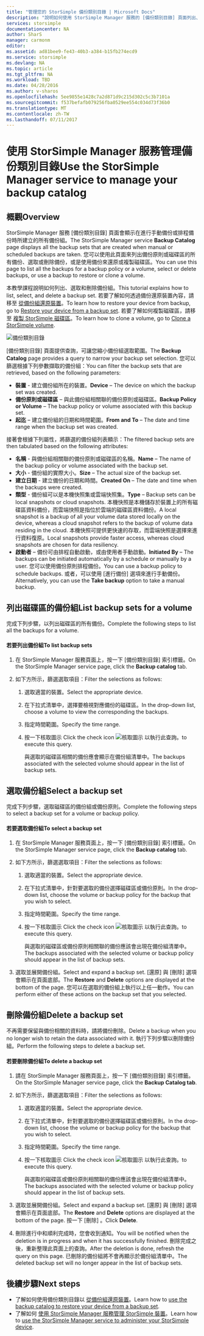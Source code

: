 ```yaml
---
title: "管理您的 StorSimple 備份類別目錄 | Microsoft Docs"
description: "說明如何使用 StorSimple Manager 服務的 [備份類別目錄] 頁面列出、選取和刪除磁碟區的備份組。"
services: storsimple
documentationcenter: NA
author: SharS
manager: carmonm
editor: 
ms.assetid: ad81bee9-fe43-40b3-a384-b15fb274ecd9
ms.service: storsimple
ms.devlang: NA
ms.topic: article
ms.tgt_pltfrm: NA
ms.workload: TBD
ms.date: 04/28/2016
ms.author: v-sharos
ms.openlocfilehash: 5ee9855e1428c7a2d871d9c215d302c5c3b7101a
ms.sourcegitcommit: f537befafb079256fba0529ee554c034d73f36b0
ms.translationtype: MT
ms.contentlocale: zh-TW
ms.lasthandoff: 07/11/2017
---
```

# <a name="use-the-storsimple-manager-service-to-manage-your-backup-catalog"></a><span data-ttu-id="dd24e-103">使用 StorSimple Manager 服務管理備份類別目錄</span><span class="sxs-lookup"><span data-stu-id="dd24e-103">Use the StorSimple Manager service to manage your backup catalog</span></span>
## <a name="overview"></a><span data-ttu-id="dd24e-104">概觀</span><span class="sxs-lookup"><span data-stu-id="dd24e-104">Overview</span></span>
<span data-ttu-id="dd24e-105">StorSimple Manager 服務 [備份類別目錄]  頁面會顯示在進行手動備份或排程備份時所建立的所有備份組。</span><span class="sxs-lookup"><span data-stu-id="dd24e-105">The StorSimple Manager service **Backup Catalog** page displays all the backup sets that are created when manual or scheduled backups are taken.</span></span> <span data-ttu-id="dd24e-106">您可以使用此頁面來列出備份原則或磁碟區的所有備份、選取或刪除備份，或是使用備份來還原或複製磁碟區。</span><span class="sxs-lookup"><span data-stu-id="dd24e-106">You can use this page to list all the backups for a backup policy or a volume, select or delete backups, or use a backup to restore or clone a volume.</span></span>

<span data-ttu-id="dd24e-107">本教學課程說明如何列出、選取和刪除備份組。</span><span class="sxs-lookup"><span data-stu-id="dd24e-107">This tutorial explains how to list, select, and delete a backup set.</span></span> <span data-ttu-id="dd24e-108">若要了解如何透過備份還原裝置內容，請移至 [從備份組還原裝置](storsimple-restore-from-backup-set.md)。</span><span class="sxs-lookup"><span data-stu-id="dd24e-108">To learn how to restore your device from backup, go to [Restore your device from a backup set](storsimple-restore-from-backup-set.md).</span></span> <span data-ttu-id="dd24e-109">若要了解如何複製磁碟區，請移至 [複製 StorSimple 磁碟區](storsimple-clone-volume.md)。</span><span class="sxs-lookup"><span data-stu-id="dd24e-109">To learn how to clone a volume, go to [Clone a StorSimple volume](storsimple-clone-volume.md).</span></span>

![備份類別目錄](./media/storsimple-manage-backup-catalog/backupcatalog.png) 

<span data-ttu-id="dd24e-111">[備份類別目錄]  頁面提供查詢，可讓您縮小備份組選取範圍。</span><span class="sxs-lookup"><span data-stu-id="dd24e-111">The **Backup Catalog** page provides a query to narrow your backup set selection.</span></span> <span data-ttu-id="dd24e-112">您可以篩選根據下列參數擷取的備份組：</span><span class="sxs-lookup"><span data-stu-id="dd24e-112">You can filter the backup sets that are retrieved, based on the following parameters:</span></span>

* <span data-ttu-id="dd24e-113">**裝置** - 建立備份組所在的裝置。</span><span class="sxs-lookup"><span data-stu-id="dd24e-113">**Device** – The device on which the backup set was created.</span></span>
* <span data-ttu-id="dd24e-114">**備份原則或磁碟區** – 與此備份組相關聯的備份原則或磁碟區。</span><span class="sxs-lookup"><span data-stu-id="dd24e-114">**Backup Policy or Volume** – The backup policy or volume associated with this backup set.</span></span>
* <span data-ttu-id="dd24e-115">**起迄** – 建立備份組的日期和時間範圍。</span><span class="sxs-lookup"><span data-stu-id="dd24e-115">**From and To** – The date and time range when the backup set was created.</span></span>

<span data-ttu-id="dd24e-116">接著會根據下列屬性，將篩選的備份組列表顯示：</span><span class="sxs-lookup"><span data-stu-id="dd24e-116">The filtered backup sets are then tabulated based on the following attributes:</span></span>

* <span data-ttu-id="dd24e-117">**名稱** - 與備份組相關聯的備份原則或磁碟區的名稱。</span><span class="sxs-lookup"><span data-stu-id="dd24e-117">**Name** – The name of the backup policy or volume associated with the backup set.</span></span>
* <span data-ttu-id="dd24e-118">**大小** - 備份組的實際大小。</span><span class="sxs-lookup"><span data-stu-id="dd24e-118">**Size** – The actual size of the backup set.</span></span>
* <span data-ttu-id="dd24e-119">**建立日期** - 建立備份的日期和時間。</span><span class="sxs-lookup"><span data-stu-id="dd24e-119">**Created On** – The date and time when the backups were created.</span></span> 
* <span data-ttu-id="dd24e-120">**類型** - 備份組可以是本機快照集或雲端快照集。</span><span class="sxs-lookup"><span data-stu-id="dd24e-120">**Type** – Backup sets can be local snapshots or cloud snapshots.</span></span> <span data-ttu-id="dd24e-121">本機快照是本機儲存於裝置上的所有磁碟區資料備份，而雲端快照是指位於雲端的磁碟區資料備份。</span><span class="sxs-lookup"><span data-stu-id="dd24e-121">A local snapshot is a backup of all your volume data stored locally on the device, whereas a cloud snapshot refers to the backup of volume data residing in the cloud.</span></span> <span data-ttu-id="dd24e-122">本機快照可提供更快速的存取，而雲端快照是選擇來進行資料復原。</span><span class="sxs-lookup"><span data-stu-id="dd24e-122">Local snapshots provide faster access, whereas cloud snapshots are chosen for data resiliency.</span></span>
* <span data-ttu-id="dd24e-123">**啟動者** – 備份可由排程自動啟動，或由使用者手動啟動。</span><span class="sxs-lookup"><span data-stu-id="dd24e-123">**Initiated By** – The backups can be initiated automatically by a schedule or manually by a user.</span></span> <span data-ttu-id="dd24e-124">您可以使用備份原則排程備份。</span><span class="sxs-lookup"><span data-stu-id="dd24e-124">You can use a backup policy to schedule backups.</span></span> <span data-ttu-id="dd24e-125">或者，可以使用 [進行備份]  選項來進行手動備份。</span><span class="sxs-lookup"><span data-stu-id="dd24e-125">Alternatively, you can use the **Take backup** option to take a manual backup.</span></span>

## <a name="list-backup-sets-for-a-volume"></a><span data-ttu-id="dd24e-126">列出磁碟區的備份組</span><span class="sxs-lookup"><span data-stu-id="dd24e-126">List backup sets for a volume</span></span>
<span data-ttu-id="dd24e-127">完成下列步驟，以列出磁碟區的所有備份。</span><span class="sxs-lookup"><span data-stu-id="dd24e-127">Complete the following steps to list all the backups for a volume.</span></span>

#### <a name="to-list-backup-sets"></a><span data-ttu-id="dd24e-128">若要列出備份組</span><span class="sxs-lookup"><span data-stu-id="dd24e-128">To list backup sets</span></span>
1. <span data-ttu-id="dd24e-129">在 StorSimple Manager 服務頁面上，按一下  [備份類別目錄]  索引標籤。</span><span class="sxs-lookup"><span data-stu-id="dd24e-129">On the StorSimple Manager service page, click the **Backup catalog** tab.</span></span>
2. <span data-ttu-id="dd24e-130">如下方所示，篩選選取項目：</span><span class="sxs-lookup"><span data-stu-id="dd24e-130">Filter the selections as follows:</span></span>
   
   1. <span data-ttu-id="dd24e-131">選取適當的裝置。</span><span class="sxs-lookup"><span data-stu-id="dd24e-131">Select the appropriate device.</span></span>
   2. <span data-ttu-id="dd24e-132">在下拉式清單中，選擇要檢視對應備份的磁碟區。</span><span class="sxs-lookup"><span data-stu-id="dd24e-132">In the drop-down list, choose a volume to view the corresponding the backups.</span></span>
   3. <span data-ttu-id="dd24e-133">指定時間範圍。</span><span class="sxs-lookup"><span data-stu-id="dd24e-133">Specify the time range.</span></span>
   4. <span data-ttu-id="dd24e-134">按一下核取圖示 </span><span class="sxs-lookup"><span data-stu-id="dd24e-134">Click the check icon</span></span> ![核取圖示](./media/storsimple-manage-backup-catalog/HCS_CheckIcon.png) <span data-ttu-id="dd24e-136">以執行此查詢。</span><span class="sxs-lookup"><span data-stu-id="dd24e-136">to execute this query.</span></span>
      
      <span data-ttu-id="dd24e-137">與選取的磁碟區相關的備份應會顯示在備份組清單中。</span><span class="sxs-lookup"><span data-stu-id="dd24e-137">The backups associated with the selected volume should appear in the list of backup sets.</span></span>

## <a name="select-a-backup-set"></a><span data-ttu-id="dd24e-138">選取備份組</span><span class="sxs-lookup"><span data-stu-id="dd24e-138">Select a backup set</span></span>
<span data-ttu-id="dd24e-139">完成下列步驟，選取磁碟區的備份組或備份原則。</span><span class="sxs-lookup"><span data-stu-id="dd24e-139">Complete the following steps to select a backup set for a volume or backup policy.</span></span>

#### <a name="to-select-a-backup-set"></a><span data-ttu-id="dd24e-140">若要選取備份組</span><span class="sxs-lookup"><span data-stu-id="dd24e-140">To select a backup set</span></span>
1. <span data-ttu-id="dd24e-141">在 StorSimple Manager 服務頁面上，按一下  [備份類別目錄]  索引標籤。</span><span class="sxs-lookup"><span data-stu-id="dd24e-141">On the StorSimple Manager service page, click the **Backup catalog** tab.</span></span>
2. <span data-ttu-id="dd24e-142">如下方所示，篩選選取項目：</span><span class="sxs-lookup"><span data-stu-id="dd24e-142">Filter the selections as follows:</span></span>
   
   1. <span data-ttu-id="dd24e-143">選取適當的裝置。</span><span class="sxs-lookup"><span data-stu-id="dd24e-143">Select the appropriate device.</span></span>
   2. <span data-ttu-id="dd24e-144">在下拉式清單中，針對要選取的備份選擇磁碟區或備份原則。</span><span class="sxs-lookup"><span data-stu-id="dd24e-144">In the drop-down list, choose the volume or backup policy for the backup that you wish to select.</span></span>
   3. <span data-ttu-id="dd24e-145">指定時間範圍。</span><span class="sxs-lookup"><span data-stu-id="dd24e-145">Specify the time range.</span></span>
   4. <span data-ttu-id="dd24e-146">按一下核取圖示 </span><span class="sxs-lookup"><span data-stu-id="dd24e-146">Click the check icon</span></span> ![核取圖示](./media/storsimple-manage-backup-catalog/HCS_CheckIcon.png) <span data-ttu-id="dd24e-148">以執行此查詢。</span><span class="sxs-lookup"><span data-stu-id="dd24e-148">to execute this query.</span></span>
      
      <span data-ttu-id="dd24e-149">與選取的磁碟區或備份原則相關聯的備份應該會出現在備份組清單中。</span><span class="sxs-lookup"><span data-stu-id="dd24e-149">The backups associated with the selected volume or backup policy should appear in the list of backup sets.</span></span>
3. <span data-ttu-id="dd24e-150">選取並展開備份組。</span><span class="sxs-lookup"><span data-stu-id="dd24e-150">Select and expand a backup set.</span></span> <span data-ttu-id="dd24e-151">[還原] 與 [刪除] 選項會顯示在頁面底部。</span><span class="sxs-lookup"><span data-stu-id="dd24e-151">The **Restore** and **Delete** options are displayed at the bottom of the page.</span></span> <span data-ttu-id="dd24e-152">您可以在選取的備份組上執行以上任一動作。</span><span class="sxs-lookup"><span data-stu-id="dd24e-152">You can perform either of these actions on the backup set that you selected.</span></span>

## <a name="delete-a-backup-set"></a><span data-ttu-id="dd24e-153">刪除備份組</span><span class="sxs-lookup"><span data-stu-id="dd24e-153">Delete a backup set</span></span>
<span data-ttu-id="dd24e-154">不再需要保留與備份相關的資料時，請將備份刪除。</span><span class="sxs-lookup"><span data-stu-id="dd24e-154">Delete a backup when you no longer wish to retain the data associated with it.</span></span> <span data-ttu-id="dd24e-155">執行下列步驟以刪除備份組。</span><span class="sxs-lookup"><span data-stu-id="dd24e-155">Perform the following steps to delete a backup set.</span></span>

#### <a name="to-delete-a-backup-set"></a><span data-ttu-id="dd24e-156">若要刪除備份組</span><span class="sxs-lookup"><span data-stu-id="dd24e-156">To delete a backup set</span></span>
1. <span data-ttu-id="dd24e-157">請在 StorSimple Manager 服務頁面上，按一下 [備份類別目錄] 索引標籤。</span><span class="sxs-lookup"><span data-stu-id="dd24e-157">On the StorSimple Manager service page, click the **Backup Catalog tab**.</span></span>
2. <span data-ttu-id="dd24e-158">如下方所示，篩選選取項目：</span><span class="sxs-lookup"><span data-stu-id="dd24e-158">Filter the selections as follows:</span></span>
   
   1. <span data-ttu-id="dd24e-159">選取適當的裝置。</span><span class="sxs-lookup"><span data-stu-id="dd24e-159">Select the appropriate device.</span></span>
   2. <span data-ttu-id="dd24e-160">在下拉式清單中，針對要選取的備份選擇磁碟區或備份原則。</span><span class="sxs-lookup"><span data-stu-id="dd24e-160">In the drop-down list, choose the volume or backup policy for the backup that you wish to select.</span></span>
   3. <span data-ttu-id="dd24e-161">指定時間範圍。</span><span class="sxs-lookup"><span data-stu-id="dd24e-161">Specify the time range.</span></span>
   4. <span data-ttu-id="dd24e-162">按一下核取圖示 </span><span class="sxs-lookup"><span data-stu-id="dd24e-162">Click the check icon</span></span> ![核取圖示](./media/storsimple-manage-backup-catalog/HCS_CheckIcon.png) <span data-ttu-id="dd24e-164">以執行此查詢。</span><span class="sxs-lookup"><span data-stu-id="dd24e-164">to execute this query.</span></span>
      
      <span data-ttu-id="dd24e-165">與選取的磁碟區或備份原則相關聯的備份應該會出現在備份組清單中。</span><span class="sxs-lookup"><span data-stu-id="dd24e-165">The backups associated with the selected volume or backup policy should appear in the list of backup sets.</span></span>
3. <span data-ttu-id="dd24e-166">選取並展開備份組。</span><span class="sxs-lookup"><span data-stu-id="dd24e-166">Select and expand a backup set.</span></span> <span data-ttu-id="dd24e-167">[還原] 與 [刪除] 選項會顯示在頁面底部。</span><span class="sxs-lookup"><span data-stu-id="dd24e-167">The **Restore** and **Delete** options are displayed at the bottom of the page.</span></span> <span data-ttu-id="dd24e-168">按一下 [刪除] 。</span><span class="sxs-lookup"><span data-stu-id="dd24e-168">Click **Delete**.</span></span>
4. <span data-ttu-id="dd24e-169">刪除進行中和順利完成時，您會收到通知。</span><span class="sxs-lookup"><span data-stu-id="dd24e-169">You will be notified when the deletion is in progress and when it has successfully finished.</span></span> <span data-ttu-id="dd24e-170">刪除完成之後，重新整理此頁面上的查詢。</span><span class="sxs-lookup"><span data-stu-id="dd24e-170">After the deletion is done, refresh the query on this page.</span></span> <span data-ttu-id="dd24e-171">已刪除的備份組將不會再顯示於備份組清單中。</span><span class="sxs-lookup"><span data-stu-id="dd24e-171">The deleted backup set will no longer appear in the list of backup sets.</span></span>

## <a name="next-steps"></a><span data-ttu-id="dd24e-172">後續步驟</span><span class="sxs-lookup"><span data-stu-id="dd24e-172">Next steps</span></span>
* <span data-ttu-id="dd24e-173">了解如何使用備份類別目錄以 [從備份組還原裝置](storsimple-restore-from-backup-set.md)。</span><span class="sxs-lookup"><span data-stu-id="dd24e-173">Learn how to [use the backup catalog to restore your device from a backup set](storsimple-restore-from-backup-set.md).</span></span>
* <span data-ttu-id="dd24e-174">了解如何 [使用 StorSimple Manager 服務管理 StorSimple 裝置](storsimple-manager-service-administration.md)。</span><span class="sxs-lookup"><span data-stu-id="dd24e-174">Learn how to [use the StorSimple Manager service to administer your StorSimple device](storsimple-manager-service-administration.md).</span></span>

